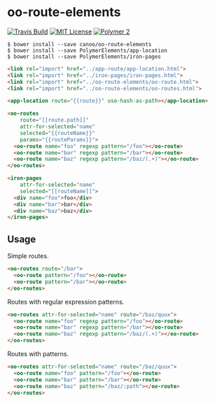 # oo-route-elements

[![Travis Build](https://img.shields.io/travis/canoo/canoo-route-elements.svg)](https://travis-ci.org/canoo/canoo-route-elements)
[![MIT License](https://img.shields.io/badge/license-MIT%20License-blue.svg?style=flat)](https://opensource.org/licenses/MIT)
[![Polymer 2](https://img.shields.io/badge/webcomponents-Polymer%202-orange.svg?style=flat)](https://www.polymer-project.org/2.0/start/)
<!-- [![Canoo Incubator](https://img.shields.io/badge/canoo-incubator-be1432.svg?style=flat)](https://github.com/canoo) -->

~~~
$ bower install --save canoo/oo-route-elements
$ bower install --save PolymerElements/app-location
$ bower install --save PolymerElements/iron-pages
~~~

~~~html
<link rel="import" href="../app-route/app-location.html">
<link rel="import" href="../iron-pages/iron-pages.html">
<link rel="import" href="../oo-route-elements/oo-route.html">
<link rel="import" href="../oo-route-elements/oo-routes.html">

<app-location route="{{route}}" use-hash-as-path></app-location>

<oo-routes
    route="[[route.path]]"
    attr-for-selected="name"
    selected="{{routeName}}"
    params="{{routeParams}}">
  <oo-route name="foo" regexp pattern="/foo"></oo-route>
  <oo-route name="bar" regexp pattern="/bar"></oo-route>
  <oo-route name="baz" regexp pattern="/baz/(.+)"></oo-route>
</oo-routes>

<iron-pages
    attr-for-selected="name"
    selected="[[routeName]]">
  <div name="foo">foo</div>
  <div name="bar">bar</div>
  <div name="baz">baz</div>
</iron-pages>
~~~

## Usage

Simple routes.

~~~html
<oo-routes route="/bar">
  <oo-route pattern="/foo"></oo-route>
  <oo-route pattern="/bar"></oo-route>
</oo-routes>
~~~

Routes with regular expression patterns.

~~~html
<oo-routes attr-for-selected="name" route="/baz/quux">
  <oo-route name="foo" regexp pattern="/foo"></oo-route>
  <oo-route name="bar" regexp pattern="/bar"></oo-route>
  <oo-route name="baz" regexp pattern="/baz/(.+)"></oo-route>
</oo-routes>
~~~

Routes with patterns.

~~~html
<oo-routes attr-for-selected="name" route="/baz/quux">
  <oo-route name="foo" pattern="/foo"></oo-route>
  <oo-route name="bar" pattern="/bar"></oo-route>
  <oo-route name="baz" pattern="/baz/:path"></oo-route>
</oo-routes>
~~~
